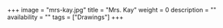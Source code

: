 +++
image = "mrs-kay.jpg"
title = "Mrs. Kay"
weight = 0
description = ""
availability = ""
tags = ["Drawings"]
+++
